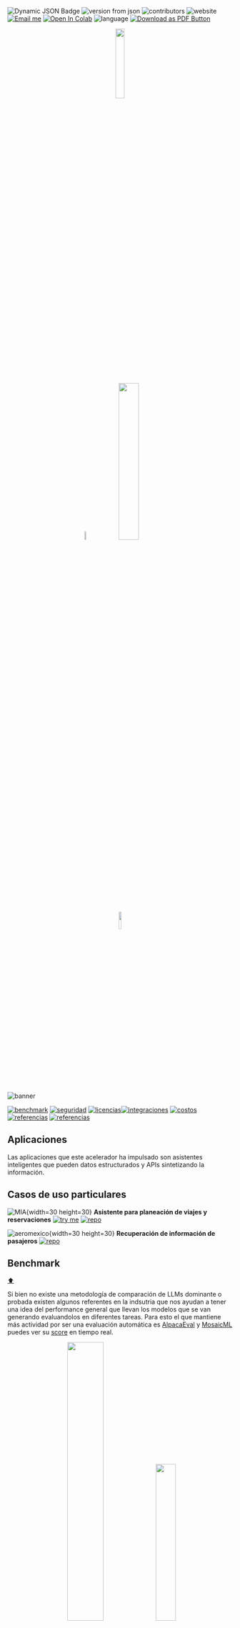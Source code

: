 ![Dynamic JSON Badge](https://img.shields.io/badge/dynamic/json?url=https%3A%2F%2Fraw.githubusercontent.com%2FAI-ML-Lab%2Fresources%2Fmain%2Fproperties.json&query=%24.repo.ac_llm%5B0%5D.version&logo=bitbucket&label=version&labelColor=1A3B47) ![version from json](https://img.shields.io/badge/dynamic/json?url=https%3A%2F%2Fraw.githubusercontent.com%2FAI-ML-Lab%2Fresources%2Fmain%2Fproperties.json&query=%24.repo.ac_llm%5B%3F(%40.version%20%3D%3D%20'0.1.0')%5D.usos&label=usos%20en%20proyecto&labelColor=1A3B47) ![contributors](https://img.shields.io/badge/contributors-4-79C5B4?&labelColor=1A3B47) ![website](https://img.shields.io/website/http/ailyn.link?&labelColor=1A3B47&label=demo) [![Email me](https://img.shields.io/badge/Email%20me-1A3B47)](mailto:eejimenez@minsait.com) [![Open In Colab](https://colab.research.google.com/assets/colab-badge.svg)](https://colab.research.google.com/drive/1dydDd2nne-_fl8w0cA1DbLtjEvM3hICJ?usp=sharing) ![language](https://img.shields.io/badge/language-python-blue)
[![Download as PDF Button](https://img.shields.io/badge/Download%20%20pdf-EF3939?style=flat&logo=adobeacrobatreader&logoColor=white&color=black&labelColor=ec1c24)](https://mdtopdf.up.railway.app/convertPdf?url=https://raw.githubusercontent.com/AI-ML-Lab/resources/main/Readme.md)
<p align="center">
<img src="images/wh.png"width=20%>
<p align="center" href=>
    <img src="images/m_dimensiones.gif"width=7%>
    <img src="images/m_lab.png" width=30%>
<p align="center">
<img src="images/wh.png"width=10%>

![banner](images/m_banner-acllm.png)

<a name="toc"></a>


[![benchmark](images/card_benchmark.png)](#bench) [![seguridad](images/card_seguridad.png)](#sec) [![licencias](images/card_licencias.png)](#lic)[![integraciones](images/card_integraciones.png)](#int) [![costos](images/card_costos.png)](#cost) [![referencias](images/card_referencias.png)](#ref) [![referencias](images/card_tiempo.png)](#acel)

<a name="ap"></a>
## Aplicaciones

Las aplicaciones que este acelerador ha impulsado son asistentes inteligentes que pueden datos estructurados y APIs sintetizando la información.

## **Casos de uso particulares**
     

![MIA](images/ap_mia.png){width=30 height=30} **Asistente para planeación de viajes y reservaciones** [![try me](https://img.shields.io/badge/Try%20me-Whatsapp-brightgreen?logo=whatsapp)](https://api.whatsapp.com/send/?phone=5215573747795&text&type=phone_number&app_absent=0) [![repo](https://img.shields.io/badge/repositorio-blue?logo=bitbucket)](https://bitbucket.indra.es/projects/GT_PLAIMX/repos/de_mia-langchain) 

![aeromexico](images/ap_aeromexico.png){width=30 height=30} **Recuperación de información de pasajeros** [![repo](https://img.shields.io/badge/repositorio-blue?logo=bitbucket)](https://bitbucket.indra.es/projects/GT_PLAIMX/repos/pr_aeromexico-pronostico/browse)

<a name="bench"></a>
## Benchmark
[:arrow_up:](#toc)

Si bien no existe una metodología de comparación de LLMs dominante o probada existen algunos referentes en la indsutria que nos ayudan a tener una idea del performance general que llevan los modelos que se van generando evaluandolos en diferentes tareas. Para esto el que mantiene más actividad por ser una evaluación automática es [AlpacaEval](https://github.com/tatsu-lab/alpaca_eval/tree/main) y [MosaicML](https://www.mosaicml.com/llm-evaluation) puedes ver su [score](https://docs.google.com/spreadsheets/d/e/2PACX-1vSAwA8-DdEgGHlbX1XkP7KoYWQD2HzKDGsID33MypM17FsjVw5YmT4ceUK-ryfH4jL9jBW8u1DTGWuS/pubhtml#) en tiempo real.

<p align="center">
    <img src="images/ref_mosaic-eval.png" width=40%>
    <img src="images/ref_benchmark.png" width=30%>

### Performance
Sin embargo podemos evaluar lo siguiente a grandes rasgos:

- **Conocimiento del Mundo:** capacidad para responder preguntas sobre una amplia variedad de temas con exactitud.

- **Sentido Común:** capacidad de realizar tareas de razonamiento básico e inferencias utilizando conocimiento del sentido común.

- **Comprensión del Lenguaje:** comprensión de los modelos en idiomas, traducciones y resolución de anáforas.

- **Resolución de Problemas Simbólicos:** resolución de diversas tareas como aritmética, lógica y algoritmos.

- **Comprensión de Lectura:** Precisión de respuestas a preguntas basadas en textos proporcionados.

- **Programación:** Evaluación de la comprensión y generación de código funcional por parte de los modelos.

En función del caso de uso lo más recomendable es usar métricas personalizadas que incluyan la proporción de aciertos al realizar la tarea predefinida en el template,o la tasa de alucinaciones que son generadas o incluso independientemente de la respuesta del modelo y sus posibles alucinaciones el número de veces que se completó la tarea satisfactoriamente usando un modelo de evaluación con otro llm o con una calificación humana que sirva de reforzamiento.

Un ejemplo de caso de uso es, si la tarea es generar una query que permita hacer una consulta sobre un nombre o un lugar en particular el número de fallas que se registraron al hacer esas querys


## Modelo elegido para acelerar

**Llama2** 🦙

<a name="lic"></a>
## Licenciamiento
[:arrow_up:](#toc)

Los modelos de Llama están disponibles bajo una licencia de open source que puede ser utilizada para proyectos comerciales:

<a name="int"></a>
## Integraciones
[:arrow_up:](#toc)

Algunos frameworks disponbiles para trabajar con LLMs son:

| Proyecto        | Descripción                                                                                                 |
|-----------------|-------------------------------------------------------------------------------------------------------------|
| [Alpaca Farm ](https://github.com/tatsu-lab/alpaca_farm/)    | AlpacaFarm es un framework de reforzamiento humana. Contiene código para simular retroalimentación de preferencias, evaluación automatizada y algoritmos de aprendizaje por refuerzo como PPO.                                                                                                                             |
| [Flax](https://flax.readthedocs.io/en/latest/)            | Flax es una biblioteca de redes neuronales para JAX que proporciona operaciones de diferenciación y vectorización en python con el que se han construido modelos de lenguaje visión y multimodales como Palm                                                                                                           |
| [GGML](https://github.com/ggerganov/ggml)            | GGML es framwork para cuantizar LLMs y hacerlos más ligeros. Bibliotecas populares basadas en GGML incluyen llama.cpp y whisper.cpp.                                                                                               |
| [Hugging Face](https://huggingface.co/models?other=LLM)    | Ofrece una amplia biblioteca de Transformers y Demos de LLMs para probar la mayoría de ellos.                                                                                                          |
| [Lamini](https://github.com/lamini-ai/lamini)          |Permite el ajuste fino, RLHF y optimizaciones para que el LLM autohospedado funcione de manera eficiente.                                                                                                                     |
| [LangChain](https://python.langchain.com/docs/get_started/introduction.html)       | LangChain proporciona módulos para modelos, estímulos, índices, cadenas y agentes, con la capacidad de "encadenar" estos módulos entre sí.                                                                                                                           |
| [LlamaIndex](https://github.com/jerryjliu/llama_index)      | Permite integrar datos privados/personalizados con conectores de datos, índices/gráficos compatibles con LLM y una interfaz de consulta sobre los datos.                                                                                                                                     |
| [LMFlow](https://github.com/OptimalScale/LMFlow/blob/main/readme/README_es.md)          | Framework de integración y ajuste de LLM y visión orientado a tareas. Soporta estructuras comunes como LLaMA y GPT-2.                                                                                                                                         |
| [MLC LLM](https://github.com/mlc-ai/mlc-llm)         | MLC LLM permite que se desplieguen LLMs nativamente en hardware y aplicaciones como en iOS, Android, Apple Silicon, AMD, Intel, NVIDIA y WebGPU.                                                             |


Dependiendo de la aplicación podemos optar por diferentes plataformas y arquitecturas sin embargo podemos encontrar algunos patrones en la construcción de aplicaciones con LLMs que podemos clasificar como en el siguiente diagrama

<p align="center">
    <img src="images/ref_patterns.png" width=50%>

- Evals: métricas de performance
- [RAG](https://learn.microsoft.com/en-us/azure/machine-learning/concept-retrieval-augmented-generation?view=azureml-api-2): (Retrieval Augmented Generation) agregar información reciente
- Fine-tuning: mejorar en tareas específicas
- Caching: almacenamiento para reducir costos y latencia
- Guardrails: estrategias de contensión para mejorar la calidad de las salidas
- Defensive UX: Anticipar y manejar posibles errores desde el UX
- Collect user feedback: Generar un sistema de recomendación

Hasta ahora sólo se ha probado la integración con langchain por su facilidad para hacer estrategias de caché, ux defensivo y filtros de calidad, también debido a la documentación y facilidad de integración temprana sin embargo a 6 meses de la presentación de chatGPT ya hay herramientas de bajo costo para hacer fine tuning. ESto puede traer los siguientes beneficios:

- **Rendimiento y control**: mejorando el rendimiento de un modelo base listo para usar e incluso superar a un LLM de terceros. También proporciona un mayor control sobre el comportamiento del LLM, lo que resulta en un sistema o producto más robusto. En general, el fine-tuning nos permite crear productos que se diferenciadores.
- **Modularización**: El fine-tuning de una sola tarea nos permite utilizar un ejército de modelos más pequeños que se especializan cada uno en sus propias tareas. como moderación de contenido, extracción, resumen, etc. Además, dado que cada modelo solo tiene que centrarse en un conjunto de tareas limitado, hay menos preocupación de que el fine-tuning de un modelo en una tarea reduce el rendimiento en otras tareas.
- **Reducción de dependencias**: Al alojar nuestros propios modelos, podemos reducir las preocupaciones legales sobre los datos de propiedad (por ejemplo, PII, documentos internos y código) que se exponen a las API externas y evita las restricciones que vienen con los LLM de terceros, como el límite de velocidad, los altos costos o los filtros de seguridad demasiado restrictivos. 

Este es el esquema básico de construcción de aplicaciones en caché
<p align="center">
    <img src="images/ref_gptcache.jpg" width=50%>

Sin embargopara mejorar la precisión del modelo tenemos algunas opciones

<a name="esc"></a>
## Escalabilidad
[:arrow_up:](#toc)

Dado que los Llms los podemos pensar en dos sentidos de integración ahondaremos enn las posibilidades de escalar ambos escenarios.

En el primero hacemos un uso de la API de OpenAI con los siguientes rate limits:

<p align = "center">
    <img src="images/ref_ratelimit-openai.png"width=30%>

para los modelos más antiguos tenemos las siguientes equivalencias de tokens:

| Type    | 1TPM                  |
|---------|-----------------------|
| davinci | 1 token per minute    |
| curie   | 25 tokens per minute  |
| babbage | 100 tokens per minute |
| ada     | 200 tokens per minute |

Estas limitaciones son a nivel organización y no a nivel usuario o key por lo que para un proyecto que requiera llevarse a productivo considerando conversaciones coocurrentes sería necesario utilizar varios modelos para evitar saturar los rate limits con pocos usuarios. Un escenario de ejemplo podría considerarse el siguiente:

Para una consulta en el asistente **MIA** se utilizan 3 requests a la API de OpenAI:

1. Una para determinar el comportamiento esperado y enrutar al agente necesario.
2. Otra para refrasear el input original para devolver un input que pueda ser comprendido por la API de Maps
3. Una tercera que dado el contexto devuelto por la API y el contexto de la conversación responda adecuadamente a la pregunta

> Esto es significa que para responder una sola pregunta utiliza entre 500 y 1000 tokens dependiendo de la longitud del contexto. Por lo tanto una interacción común con MIA que puede requerir varias consultas o preguntas usa entre 500 hasta 10,000 tokens y unas 30 requests por usuario. Es claro que dado que los tiempos de latencia y escritura de los usuarios finales el número de consultas por minuto puede variar pero si tomáramos una sola consulta por usuario al mismo tiempo llegaríamos al límite con 500 usuarios en el escenario más favorable


$700tokens \times 500users = 350,000TPM$

En este escenario hay dos posibilidades para facilitar su escalabilidad, la primera es utilizar una variedad de modelos para finalidades distintas así podríamos aprovechar el rate limit por modelo, el siguiente sería utilizar un modelo propio como Llama2 y una tercera opción sería encolar los usuairos simnultaneos para poder distribuir el número de llamadas
>:warning: La integración con Composer o algún pipeline basado en DAGs no se recomienda en ninguno de los dos casos como una implementación punta a punta sino sólamente para el proceso de reentrenamiento ya que al hacer un escalamiento dinámico horizontal la carga de los modelos y en caso de requerirlo el entrenamiento se haría en cada pod de procesamiento lo cuál implicaría un costo de entrenamiento duplicado y tiempos más largos de inferencia. Es preferible en todo caso para esta tarea un escalado vertical siempre y cuando se cuente con un modelo propio cargado en local


### Arquitecturas

La demo de MIA está montada en flask en una instancia de **EC2** que apunta a un dominio en **route53** con un certificado SSL de **ACM** ya que la API de whatsapp necesita que la información que va al webhook viaje a través de una conexión https. Para escalar esta demo no sólo tenemos rate limits de consumo en las APIs sino limitantes de tráfico en una instancia **EC2**. Las pruebas que se han generado con Apache Benchmark nos dicen que un servidor de ec2 puede manejar 250 llamadas concurrentes con un tiempo promedio de respuesta de 86 milisegundos sin embargo deja de responder ante 450 llamadas concurrentes.



<p align = "center"><strong>Comparativa de arquitecturas</strong>
<p align = "center">
    <img src="images/arq_demo-mia.png"width=20%>
    <img src="images/wv.png"width=5%>
    <img src="images/arq_elb.png" width=30%>

<p align = "center">
    <img src="images/screen_loadtest-ec2.png"width=29%>
    <img src="images/wv.png"width=5%>
    <img src="images/screen_loadtest-elb.png" width=30%>


Al colocar un balanceador de carga observamos que las métricas de respuesta se conservan sin embargo con dos instancias se pueden manejar hasta 750 llamadas concurrentes por el balanceador de carga.

Esto es muy parecido a la propuesta de una arquitectura de beanstalk toma como ejemplo de buena arquitectura para una aplicación de flask en su [documentación](https://docs.aws.amazon.com/elasticbeanstalk/latest/dg/create-deploy-python-flask.html) 

<p align="center">
    <img src="images/arq_beanstalk.png">

Sin embargo algunas alternativas de escalabilidad y portabilidad con un servicio de IaC puede ser un despliegue con **AWS CDK** y **FastAPI** como la de abajo que también explica detalladamente aws en sus ejemplos de [well architecture](https://aws.amazon.com/es/blogs/machine-learning/deploy-a-serverless-ml-inference-endpoint-of-large-language-models-using-fastapi-aws-lambda-and-aws-cdk/). Esta ademas de ser muy portable tiene la bondad de que cada conversación levanta una única función lambdas que tiene sirve de enrutador para un modelo largo de lenguaje hacia las consultas a diferentes APIs y cumple con requerir poca RAM y poco tiempo de procesamiento por llamada. haciendo que la escalabilidad sea mayor por diseño y más económico en costos de servidor

<p align="center">
    <img src="images/arq_aws-cdk.png">

La elección de la arquitectura a utilizar será en función de las necesidades de escalabilidad, familiaridad con la infraestructura y tiempo de implementación y configuración necesarias

<a name="sec"></a>
## Seguridad
[:arrow_up:](#toc)

El modelo Llama2 con sus pesos puede descargarse en local por lo que es posible aislar el componente de lenguaje del tráfico de Open-Web facilitando ajustarse a los lineamientos de ciberseguridad del cliente. 
No se han detectado vulnerabilidades comunes en la librería de langchain aunque si ineficiencias en el uso de los tokens ya que para hacer uso de la memoria hace un almacenamiento recursivo que usa como contexto y en conversaciones largas puede afectar seriamente el funcionamiento y los recursos de cómputo disponibles

### Research & References

Llama 2

> :heavy_check_mark: Se han descargado los modelos llama7b y el fine tuning de llama2 7b-chat así como el modelo Llama2 70b-chat es posible revisar mayor información en la [página oficial](https://ai.meta.com/llama/)
  
<a name="cost"></a>
## Costo de implementación
[:arrow_up:](#toc)

## Contenedor

## API
<a name="demo"></a>
## Demos
[:arrow_up:](#toc)

Se ha generado una demo que incluye un asistente inteligente para viajes que es capaz de consultar APIs en tiempo real y recomendar en función de los resultados obtenidos
  

  El backend de cada aplicación se encuentra en el repo **de_mia-langchain**
  
  Para interactuar con el asistente está disponible en whatsapp
<a name="acel"></a>
## Detalles de la aceleración
[:arrow_up:](#toc)

### Tiempo de desarrollo 

2 meses

### Tiempo ahorrado en creación de demos

1 mes

<a name="ref"></a>
#### Artículos
[:arrow_up:](#toc)

[Sharepoint](https://indra365.sharepoint.com/:f:/r/sites/Grp_T_Hub_AAI_LatAm-AILab/Documentos%20compartidos/Art%C3%ADculos?csf=1&web=1&e=dPLezJ)



<p align="center">
    <img src="images/m_bottom.png"
    width=95%>

<a name="repo"></a>
## Árbol de repositorio
[:arrow_up:](#toc)
```
│   image.png
│   Readme.md
│
├───images
│       ap_aeromexico.png
│       ap_mia.png
│       arq_aws-cdk.png
│       arq_beanstalk.png
│       arq_demo-mia.png
│       arq_elb.png
│       card_benchmark.png
│       card_costos.png
│       card_integraciones.png
│       card_licencias.png
│       card_referencias.png
│       card_seguridad.png
│       card_tiempo.png
│       m_ailab.png
│       m_banner-acllm.png
│       m_bottom.png
│       m_dimensiones.gif
│       m_lab.png
│       ref_benchmark.png
│       ref_gptcache.jpg
│       ref_mosaic-eval.png
│       ref_patterns.png
│       ref_ratelimit-openai.png
│       screen_loadtest-ec2.png
│       screen_loadtest-elb.png
│       wh.png
│       wv.png
│
└───notebooks
        Fine_tune_a_language_model.ipynb
        llm metrics.ipynb
```
